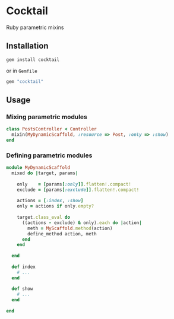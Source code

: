 # Cocktail
Ruby parametric mixins

## Installation

```
gem install cocktail
```

or in `Gemfile`

``` rb
gem "cocktail"
```

## Usage

### Mixing parametric modules

``` rb
class PostsController < Controller
  mixin(MyDynamicScaffold, :resource => Post, :only => :show)
end
```

### Defining parametric modules

``` rb
module MyDynamicScaffold
  mixed do |target, params|
  
    only    = [params[:only]].flatten!.compact!
    exclude = [params[:exclude]].flatten!.compact!
        
    actions = [:index, :show]
    only = actions if only.empty?
    
    target.class_eval do
      ((actions - exclude) & only).each do |action|
        meth = MyScaffold.method(action)
        define_method action, meth
      end
    end
 
  end
  
  def index
    # ...
  end
  
  def show
    # ...
  end
  
end
```
